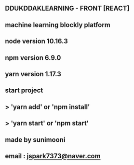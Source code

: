 ## DDUKDDAKLEARNING - FRONT [REACT]
## machine learning blockly platform

## node version 10.16.3
## npm  version 6.9.0
## yarn version 1.17.3

## start project
## > 'yarn add' or 'npm install' 
## > 'yarn start' or 'npm start'


## made by sunimooni
## email : jspark7373@naver.com